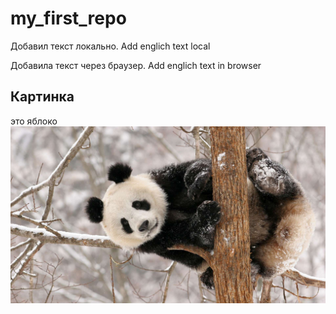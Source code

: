 # my_first_repo


Добавил текст локально. Add englich text local

Добавила текст через браузер. Add englich text in browser

## Картинка
это яблоко
![это панда](panda.jpeg)